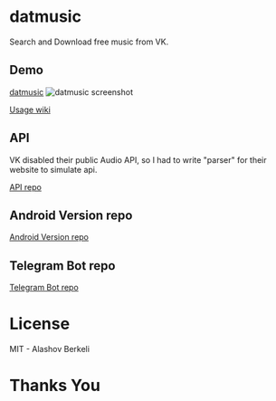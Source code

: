 datmusic
=====

Search and Download free music from VK.

## Demo
[datmusic](https://datmusic.xyz)
![datmusic screenshot](https://dotjpg.co/CTBg.png)

[Usage wiki](https://github.com/alashow/music/wiki)

## API
VK disabled their public Audio API, so I had to write "parser" for their website to simulate api.

[API repo](https://github.com/alashow/datmusic-api)

## Android Version repo
[Android Version repo](https://github.com/alashow/music-android)

## Telegram Bot repo
[Telegram Bot repo](https://github.com/alashow/datmusicbot)

# License
MIT - Alashov Berkeli

# Thanks You

